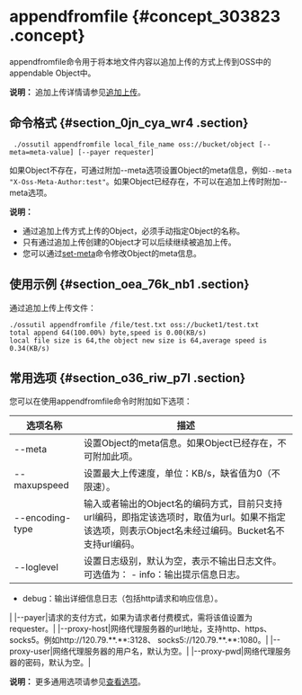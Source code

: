 # appendfromfile {#concept_303823 .concept}

appendfromfile命令用于将本地文件内容以追加上传的方式上传到OSS中的appendable Object中。

**说明：** 追加上传详情请参见[追加上传](../../../../cn.zh-CN/开发指南/上传文件（Object）/追加上传.md#)。

## 命令格式 {#section_0jn_cya_wr4 .section}

``` {#codeblock_vld_o31_nhy}
 ./ossutil appendfromfile local_file_name oss://bucket/object [--meta=meta-value] [--payer requester] 
```

如果Object不存在，可通过附加--meta选项设置Object的meta信息，例如`--meta "X-Oss-Meta-Author:test"`。如果Object已经存在，不可以在追加上传时附加--meta选项。

**说明：** 

-   通过追加上传方式上传的Object，必须手动指定Object的名称。
-   只有通过追加上传创建的Object才可以后续继续被追加上传。
-   您可以通过[set-meta](cn.zh-CN/常用工具/命令行工具ossutil/常用命令/set-meta.md#)命令修改Object的meta信息。

## 使用示例 {#section_oea_76k_nb1 .section}

通过追加上传上传文件：

``` {#codeblock_lyh_dwx_zd3}
./ossutil appendfromfile /file/test.txt oss://bucket1/test.txt 
total append 64(100.00%) byte,speed is 0.00(KB/s)
local file size is 64,the object new size is 64,average speed is 0.34(KB/s)
```

## 常用选项 {#section_o36_riw_p7l .section}

您可以在使用appendfromfile命令时附加如下选项：

|选项名称|描述|
|----|--|
|--meta|设置Object的meta信息。如果Object已经存在，不可附加此项。|
|--maxupspeed|设置最大上传速度，单位：KB/s，缺省值为0（不限速）。|
|--encoding-type|输入或者输出的Object名的编码方式，目前只支持url编码，即指定该选项时，取值为url。如果不指定该选项，则表示Object名未经过编码。Bucket名不支持url编码。|
|--loglevel|设置日志级别，默认为空，表示不输出日志文件。可选值为： -   info：输出提示信息日志。
-   debug：输出详细信息日志（包括http请求和响应信息）。

 |
|--payer|请求的支付方式，如果为请求者付费模式，需将该值设置为requester。|
|--proxy-host|网络代理服务器的url地址，支持http、https、socks5。例如http://120.79.\*\*.\*\*:3128、 socks5://120.79.\*\*.\*\*:1080。|
|--proxy-user|网络代理服务器的用户名，默认为空。|
|--proxy-pwd|网络代理服务器的密码，默认为空。|

**说明：** 更多通用选项请参见[查看选项](cn.zh-CN/常用工具/命令行工具ossutil/查看选项.md#)。

